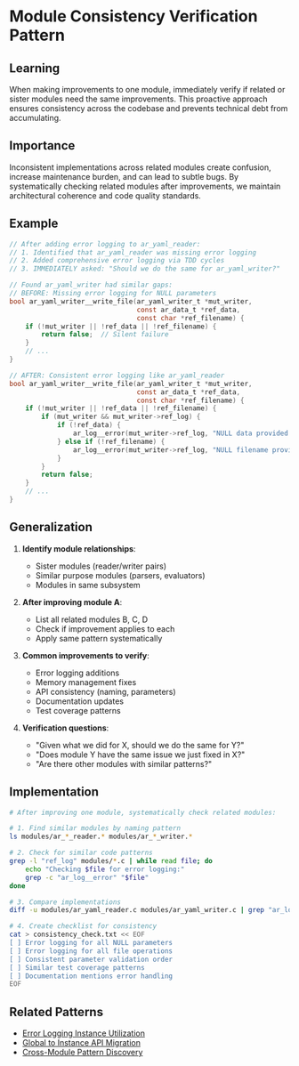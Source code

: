 # Module Consistency Verification Pattern

## Learning
When making improvements to one module, immediately verify if related or sister modules need the same improvements. This proactive approach ensures consistency across the codebase and prevents technical debt from accumulating.

## Importance
Inconsistent implementations across related modules create confusion, increase maintenance burden, and can lead to subtle bugs. By systematically checking related modules after improvements, we maintain architectural coherence and code quality standards.

## Example
```c
// After adding error logging to ar_yaml_reader:
// 1. Identified that ar_yaml_reader was missing error logging
// 2. Added comprehensive error logging via TDD cycles
// 3. IMMEDIATELY asked: "Should we do the same for ar_yaml_writer?"

// Found ar_yaml_writer had similar gaps:
// BEFORE: Missing error logging for NULL parameters
bool ar_yaml_writer__write_file(ar_yaml_writer_t *mut_writer, 
                                const ar_data_t *ref_data, 
                                const char *ref_filename) {
    if (!mut_writer || !ref_data || !ref_filename) {
        return false;  // Silent failure
    }
    // ...
}

// AFTER: Consistent error logging like ar_yaml_reader
bool ar_yaml_writer__write_file(ar_yaml_writer_t *mut_writer,
                                const ar_data_t *ref_data,
                                const char *ref_filename) {
    if (!mut_writer || !ref_data || !ref_filename) {
        if (mut_writer && mut_writer->ref_log) {
            if (!ref_data) {
                ar_log__error(mut_writer->ref_log, "NULL data provided to YAML writer");
            } else if (!ref_filename) {
                ar_log__error(mut_writer->ref_log, "NULL filename provided to YAML writer");
            }
        }
        return false;
    }
    // ...
}
```

## Generalization
1. **Identify module relationships**:
   - Sister modules (reader/writer pairs)
   - Similar purpose modules (parsers, evaluators)
   - Modules in same subsystem

2. **After improving module A**:
   - List all related modules B, C, D
   - Check if improvement applies to each
   - Apply same pattern systematically

3. **Common improvements to verify**:
   - Error logging additions
   - Memory management fixes
   - API consistency (naming, parameters)
   - Documentation updates
   - Test coverage patterns

4. **Verification questions**:
   - "Given what we did for X, should we do the same for Y?"
   - "Does module Y have the same issue we just fixed in X?"
   - "Are there other modules with similar patterns?"

## Implementation
```bash
# After improving one module, systematically check related modules:

# 1. Find similar modules by naming pattern
ls modules/ar_*_reader.* modules/ar_*_writer.*

# 2. Check for similar code patterns
grep -l "ref_log" modules/*.c | while read file; do
    echo "Checking $file for error logging:"
    grep -c "ar_log__error" "$file"
done

# 3. Compare implementations
diff -u modules/ar_yaml_reader.c modules/ar_yaml_writer.c | grep "ar_log__error"

# 4. Create checklist for consistency
cat > consistency_check.txt << EOF
[ ] Error logging for all NULL parameters
[ ] Error logging for all file operations
[ ] Consistent parameter validation order
[ ] Similar test coverage patterns
[ ] Documentation mentions error handling
EOF
```

## Related Patterns
- [Error Logging Instance Utilization](error-logging-instance-utilization.md)
- [Global to Instance API Migration](global-to-instance-api-migration.md)
- [Cross-Module Pattern Discovery](cross-method-pattern-discovery.md)